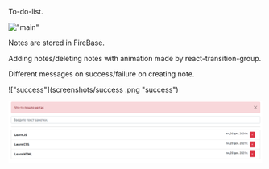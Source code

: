 To-do-list.

 !["main"](screenshots/main.png "main")​

Notes are stored in FireBase.

Adding notes/deleting notes with animation made by react-transition-group.

Different messages on success/failure on creating note.

 !["success"](screenshots/success .png "success")

 ![error](https://github.com/Dmitriev-NN/ToDoList/blob/main/screenshots/error "error")
